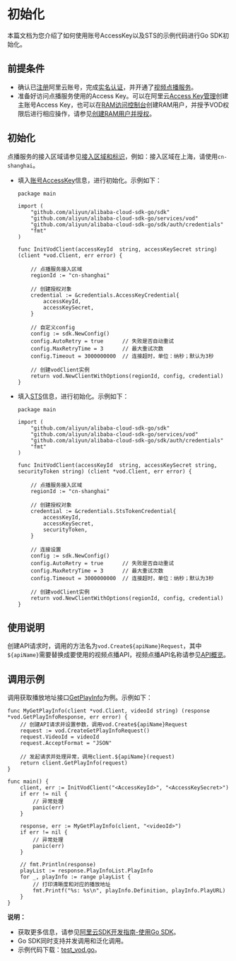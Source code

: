 # 初始化

本篇文档为您介绍了如何使用账号AccessKey以及STS的示例代码进行Go SDK初始化。

## 前提条件

-   确认已[注册](https://account.aliyun.com/register/register.htm?spm=a2c4g.11186623.2.13.2a123bd95a5EuV&oauth_callback=https%3A%2F%2Fvod.console.aliyun.com%2F&lang=zh)阿里云账号，完成[实名认证](https://help.aliyun.com/knowledge_list/37170.html?spm=a2c4g.11186623.2.14.2a123bd95a5EuV)，并开通了[视频点播服务](https://www.aliyun.com/product/vod?spm=a2c4g.11186623.2.15.2a123bd95a5EuV)。
-   准备好访问点播服务使用的Access Key。可以在阿里云[Access Key管理](https://usercenter.console.aliyun.com/#/manage/ak)创建主账号Access Key，也可以在[RAM访问控制台](https://ram.console.aliyun.com/?spm=a2c4g.11186623.2.17.2a123bd95a5EuV#/user/list)创建RAM用户，并授予VOD权限后进行相应操作，请参见[创建RAM用户并授权](/intl.zh-CN/开发指南/账号和授权/创建RAM用户并授权.md)。

## 初始化

点播服务的接入区域请参见[接入区域和标识](/intl.zh-CN/开发指南/点播中心和访问域名.md)，例如：接入区域在上海，请使用`cn-shanghai`。

-   填入[账号AccessKey](/intl.zh-CN/开发指南/账号和授权/创建RAM用户并授权.md)信息，进行初始化。示例如下：

    ```
    package main
    
    import (
        "github.com/aliyun/alibaba-cloud-sdk-go/sdk"
        "github.com/aliyun/alibaba-cloud-sdk-go/services/vod"
        "github.com/aliyun/alibaba-cloud-sdk-go/sdk/auth/credentials"
        "fmt"
    )
    
    func InitVodClient(accessKeyId  string, accessKeySecret string) (client *vod.Client, err error) {
    
        // 点播服务接入区域
        regionId := "cn-shanghai"
    
        // 创建授权对象
        credential := &credentials.AccessKeyCredential{
            accessKeyId,
            accessKeySecret,
        }
    
        // 自定义config
        config := sdk.NewConfig()
        config.AutoRetry = true      // 失败是否自动重试
        config.MaxRetryTime = 3      // 最大重试次数
        config.Timeout = 3000000000  // 连接超时，单位：纳秒；默认为3秒
    
        // 创建vodClient实例
        return vod.NewClientWithOptions(regionId, config, credential)
    }
    ```

-   填入[STS](/intl.zh-CN/开发指南/账号和授权/创建角色并进行STS临时授权.md)信息，进行初始化。示例如下：

    ```
    package main
    
    import (
        "github.com/aliyun/alibaba-cloud-sdk-go/sdk"
        "github.com/aliyun/alibaba-cloud-sdk-go/services/vod"
        "github.com/aliyun/alibaba-cloud-sdk-go/sdk/auth/credentials"
        "fmt"
    )
    
    func InitVodClient(accessKeyId  string, accessKeySecret string, securityToken string) (client *vod.Client, err error) {
    
        // 点播服务接入区域
        regionId := "cn-shanghai"
    
        // 创建授权对象
        credential := &credentials.StsTokenCredential{
            accessKeyId,
            accessKeySecret,
            securityToken,
        }
    
        // 连接设置
        config := sdk.NewConfig()
        config.AutoRetry = true      // 失败是否自动重试
        config.MaxRetryTime = 3      // 最大重试次数
        config.Timeout = 3000000000  // 连接超时，单位：纳秒；默认为3秒
    
        // 创建vodClient实例
        return vod.NewClientWithOptions(regionId, config, credential)
    }
    ```


## 使用说明

创建API请求时，调用的方法名为`vod.Create${apiName}Request`，其中`${apiName}`需要替换成要使用的视频点播API，视频点播API名称请参见[API概览](/intl.zh-CN/服务端API/API概览.md)。

## 调用示例

调用获取播放地址接口[GetPlayInfo](/intl.zh-CN/服务端API/音视频播放/获取视频播放地址.md)为例。示例如下：

```
func MyGetPlayInfo(client *vod.Client, videoId string) (response *vod.GetPlayInfoResponse, err error) {
    // 创建API请求并设置参数，调用vod.Create${apiName}Request
    request := vod.CreateGetPlayInfoRequest()
    request.VideoId = videoId
    request.AcceptFormat = "JSON"

    // 发起请求并处理异常，调用client.${apiName}(request)
    return client.GetPlayInfo(request)
}

func main() {
    client, err := InitVodClient("<AccessKeyId>", "<AccessKeySecret>")
    if err != nil {
        // 异常处理
        panic(err)
    }

    response, err := MyGetPlayInfo(client, "<videoId>")
    if err != nil {
        // 异常处理
        panic(err)
    }

    // fmt.Println(response)
    playList := response.PlayInfoList.PlayInfo
    for _, playInfo := range playList {
        // 打印清晰度和对应的播放地址
        fmt.Printf("%s: %s\n", playInfo.Definition, playInfo.PlayURL)
    }
}
```

**说明：**

-   获取更多信息，请参见[阿里云SDK开发指南-使用Go SDK](https://help.aliyun.com/document_detail/66217.html?spm=a2c4g.11186623.2.27.3c9b25dfToJUtM#concept-mkk-vpj-zdb)。
-   Go SDK同时支持并发调用和泛化调用。
-   示例代码下载：[test\_vod.go](https://docs-aliyun.cn-hangzhou.oss.aliyun-inc.com/assets/attach/87264/cn_zh/1533550966288/test_vod.go)。

